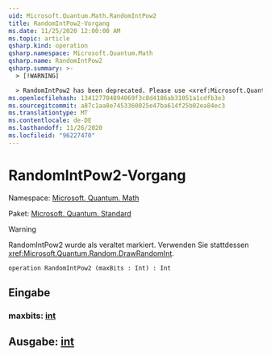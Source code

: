 ```yaml
---
uid: Microsoft.Quantum.Math.RandomIntPow2
title: RandomIntPow2-Vorgang
ms.date: 11/25/2020 12:00:00 AM
ms.topic: article
qsharp.kind: operation
qsharp.namespace: Microsoft.Quantum.Math
qsharp.name: RandomIntPow2
qsharp.summary: >-
  > [!WARNING]

  > RandomIntPow2 has been deprecated. Please use <xref:Microsoft.Quantum.Random.DrawRandomInt> instead.
ms.openlocfilehash: 134127704894069f3c8d4186ab31051a1cdfb3e3
ms.sourcegitcommit: a87c1aa8e7453360025e47ba614f25b02ea84ec3
ms.translationtype: MT
ms.contentlocale: de-DE
ms.lasthandoff: 11/26/2020
ms.locfileid: "96227470"
---
```

# <a name="randomintpow2-operation"></a>RandomIntPow2-Vorgang

Namespace: [Microsoft. Quantum. Math](xref:Microsoft.Quantum.Math)

Paket: [Microsoft. Quantum. Standard](https://nuget.org/packages/Microsoft.Quantum.Standard)


> [!WARNING]
> RandomIntPow2 wurde als veraltet markiert. Verwenden Sie stattdessen <xref:Microsoft.Quantum.Random.DrawRandomInt>.



```qsharp
operation RandomIntPow2 (maxBits : Int) : Int
```


## <a name="input"></a>Eingabe

### <a name="maxbits--int"></a>maxbits: [int](xref:microsoft.quantum.lang-ref.int)





## <a name="output--int"></a>Ausgabe: [int](xref:microsoft.quantum.lang-ref.int)

